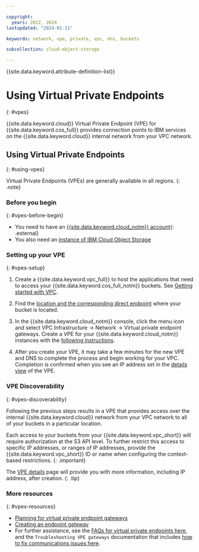 ```yaml
---

copyright:
  years: 2022, 2024
lastupdated: "2024-01-11"

keywords: network, vpe, private, vpc, dns, buckets

subcollection: cloud-object-storage

---
```


{{site.data.keyword.attribute-definition-list}}

# Using Virtual Private Endpoints
{: #vpes}


{{site.data.keyword.cloud}} Virtual Private Endpoint (VPE) for {{site.data.keyword.cos_full}} provides connection points to IBM services on the {{site.data.keyword.cloud}} internal network from your VPC network.


## Using Virtual Private Endpoints
{: #using-vpes}


Virtual Private Endpoints (VPEs) are generally available in all regions.
{: .note}

### Before you begin
{: #vpes-before-begin}

- You need to have an [{{site.data.keyword.cloud_notm}} account](https://cloud.ibm.com/registration){: .external}
- You also need an [instance of IBM Cloud Object Storage](http://cloud.ibm.com/catalog/services/cloud-object-storage)

### Setting up your VPE
{: #vpes-setup}

1. Create a {{site.data.keyword.vpc_full}} to host the applications that need to access your {{site.data.keyword.cos_full_notm}} buckets. See [Getting started with VPC](/docs/vpc?topic=vpc-getting-started).

1. Find the [location and the corresponding direct endpoint](/docs/cloud-object-storage?topic=cloud-object-storage-endpoints) where your bucket is located.

1. In the {{site.data.keyword.cloud_notm}} console, click the menu icon and select VPC Infrastructure -> Network -> Virtual private endpoint gateways. Create a VPE for your {{site.data.keyword.cloud_notm}} instances with the [following instructions](/docs/vpc?topic=vpc-about-vpe).

1. After you create your VPE, it may take a few minutes for the new VPE and DNS to complete the process and begin working for your VPC. Completion is confirmed when you see an IP address set in the [details view](/docs/vpc?topic=vpc-vpe-viewing-details-of-an-endpoint-gateway) of the VPE.

### VPE Discoverability
{: #vpes-discoverability}

Following the previous steps results in a VPE that provides access over the internal {{site.data.keyword.cloud}} network from your VPC network to all of your buckets in a particular location.

Each access to your buckets from your {{site.data.keyword.vpc_short}} will require authorization at the S3 API level. To further restrict this access to specific IP addresses, or ranges of IP addresses, provide the {{site.data.keyword.vpc_short}} ID or name when configuring the context-based restrictions.
{: .important}

The [VPE details](https://cloud.ibm.com/docs/vpc?topic=vpc-vpe-viewing-details-of-an-endpoint-gateway&interface=ui) page will provide you with more information, including IP address, after creation.
{: .tip}

### More resources
{: #vpes-resources}

- [Planning for virtual private endpoint gateways](/docs/vpc?topic=vpc-planning-considerations)
- [Creating an endpoint gateway](/docs/vpc?topic=vpc-ordering-endpoint-gateway)
- For further assistance, see the [FAQs for virtual private endpoints here](/docs/vpc?topic=vpc-faqs-vpe), and the `Troubleshooting VPE gateways` documentation that includes [how to fix communications issues here](/docs/vpc?topic=vpc-troubleshoot-cannot-communicate).


